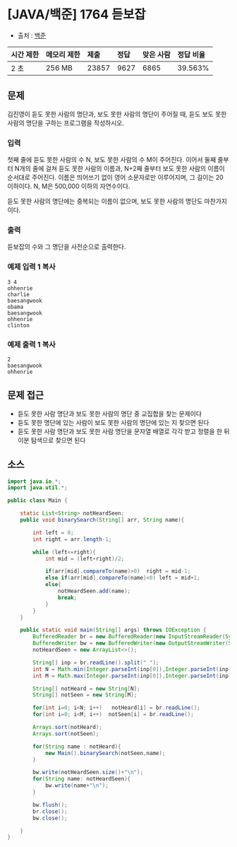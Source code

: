 # [JAVA/백준] 1764 듣보잡

- 출처 : [백준](https://www.acmicpc.net/problem/1764)

| 시간 제한 | 메모리 제한 | 제출  | 정답 | 맞은 사람 | 정답 비율 |
| :-------- | :---------- | :---- | :--- | :-------- | :-------- |
| 2 초      | 256 MB      | 23857 | 9627 | 6865      | 39.563%   |

## 문제

김진영이 듣도 못한 사람의 명단과, 보도 못한 사람의 명단이 주어질 때, 듣도 보도 못한 사람의 명단을 구하는 프로그램을 작성하시오.

### 입력

첫째 줄에 듣도 못한 사람의 수 N, 보도 못한 사람의 수 M이 주어진다. 이어서 둘째 줄부터 N개의 줄에 걸쳐 듣도 못한 사람의 이름과, N+2째 줄부터 보도 못한 사람의 이름이 순서대로 주어진다. 이름은 띄어쓰기 없이 영어 소문자로만 이루어지며, 그 길이는 20 이하이다. N, M은 500,000 이하의 자연수이다.

 

듣도 못한 사람의 명단에는 중복되는 이름이 없으며, 보도 못한 사람의 명단도 마찬가지이다.

### 출력

듣보잡의 수와 그 명단을 사전순으로 출력한다.

### 예제 입력 1 복사

```
3 4
ohhenrie
charlie
baesangwook
obama
baesangwook
ohhenrie
clinton
```

### 예제 출력 1 복사

```
2
baesangwook
ohhenrie
```



## 문제 접근 

- 듣도 못한 사람 명단과 보도 못한 사람의 명단 중 교집합을 찾는 문제이다
- 듣도 못한 명단에 있는 사람이 보도 못한 사람의 명단에 있는 지 찾으면 된다
- 듣도 못한 사람 명단과 보도 못한 사람 명단을 문자열 배열로 각각 받고 정렬을 한 뒤 이분 탐색으로 찾으면 된다



## 소스

```java
import java.io.*;
import java.util.*;

public class Main {

    static List<String> notHeardSeen;
    public void binarySearch(String[] arr, String name){

        int left = 0;
        int right = arr.length-1;

        while (left<=right){
            int mid = (left+right)/2;

            if(arr[mid].compareTo(name)>0)  right = mid-1;
            else if(arr[mid].compareTo(name)<0) left = mid+1;
            else{
                notHeardSeen.add(name);
                break;
            }
        }
    }

    public static void main(String[] args) throws IOException {
        BufferedReader br = new BufferedReader(new InputStreamReader(System.in));
        BufferedWriter bw = new BufferedWriter(new OutputStreamWriter(System.out));
        notHeardSeen = new ArrayList<>();

        String[] inp = br.readLine().split(" ");
        int N = Math.min(Integer.parseInt(inp[0]),Integer.parseInt(inp[1]));
        int M = Math.max(Integer.parseInt(inp[0]),Integer.parseInt(inp[1]));

        String[] notHeard = new String[N];
        String[] notSeen = new String[M];

        for(int i=0; i<N; i++)   notHeard[i] = br.readLine();
        for(int i=0; i<M; i++)  notSeen[i] = br.readLine();

        Arrays.sort(notHeard);
        Arrays.sort(notSeen);

        for(String name : notHeard){
            new Main().binarySearch(notSeen,name);
        }

        bw.write(notHeardSeen.size()+"\n");
        for(String name: notHeardSeen){
            bw.write(name+"\n");
        }

        bw.flush();
        br.close();
        bw.close();

    }
}
```

